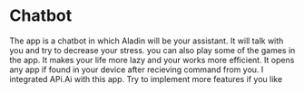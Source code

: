 # Chatbot
The app is a chatbot in which Aladin will be your assistant.
It will talk with you and try to decrease your stress.
you can also play some of the games in the app.
It makes your life more lazy and your works more efficient.
It opens any app if found in your device after recieving command from you.
I integrated APi.Ai with this app.
Try to implement more features if you like
